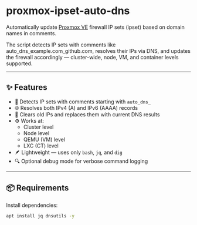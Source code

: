 # proxmox-ipset-auto-dns
Automatically update [Proxmox VE](https://www.proxmox.com/en/proxmox-ve) firewall IP sets (ipset) based on domain names in comments.

The script detects IP sets with comments like auto_dns_example.com_github.com, resolves their IPs via DNS, and updates the firewall accordingly — cluster-wide, node, VM, and container levels supported.

---
## ✨ Features
- 🧠 Detects IP sets with comments starting with `auto_dns_`
- 🌐 Resolves both IPv4 (A) and IPv6 (AAAA) records
- 🔁 Clears old IPs and replaces them with current DNS results
- ⚙️ Works at:
  - Cluster level
  - Node level
  - QEMU (VM) level
  - LXC (CT) level
- 🪶 Lightweight — uses only `bash`, `jq`, and `dig`
- 🔍 Optional debug mode for verbose command logging

---

## 📦 Requirements

Install dependencies:
```bash
apt install jq dnsutils -y
